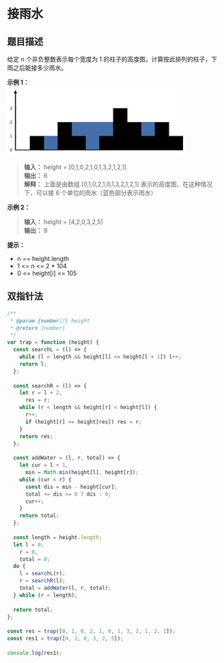 # 接雨水

## 题目描述

给定 n 个非负整数表示每个宽度为 1 的柱子的高度图，计算按此排列的柱子，下雨之后能接多少雨水。

**示例 1：** <br/>
![alt text](./image.png)

> **输入：** height = [0,1,0,2,1,0,1,3,2,1,2,1]<br/>
> **输出：** 6<br/>
> **解释：** 上面是由数组 [0,1,0,2,1,0,1,3,2,1,2,1] 表示的高度图，在这种情况下，可以接 6 个单位的雨水（蓝色部分表示雨水）

**示例 2：**

> **输入：** height = [4,2,0,3,2,5]<br/>
> **输出：** 9

**提示：**

- n == height.length
- 1 <= n <= 2 \* 104
- 0 <= height[i] <= 105

## 双指针法

```javascript
/**
 * @param {number[]} height
 * @return {number}
 */
var trap = function (height) {
  const searchL = (l) => {
    while (l < length && height[l] <= height[l + 1]) l++;
    return l;
  };

  const searchR = (l) => {
    let r = l + 2,
      res = r;
    while (r < length && height[r] < height[l]) {
      r++;
      if (height[r] >= height[res]) res = r;
    }
    return res;
  };

  const addWater = (l, r, total) => {
    let cur = l + 1,
      min = Math.min(height[l], height[r]);
    while (cur < r) {
      const dis = min - height[cur];
      total += dis >= 0 ? dis : 0;
      cur++;
    }
    return total;
  };

  const length = height.length;
  let l = 0,
    r = 0,
    total = 0;
  do {
    l = searchL(r);
    r = searchR(l);
    total = addWater(l, r, total);
  } while (r < length);

  return total;
};

const res = trap([0, 1, 0, 2, 1, 0, 1, 3, 2, 1, 2, 1]);
const res1 = trap([4, 2, 0, 3, 2, 5]);

console.log(res1);
```
